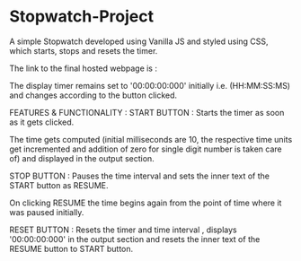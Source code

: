 # Stopwatch-Project

A simple Stopwatch developed using Vanilla JS and styled using CSS, which starts, stops and resets the timer.

The link to the final hosted webpage is : 

The display timer remains set to '00:00:00:000' initially i.e. (HH:MM:SS:MS) and changes according to the button clicked.




FEATURES & FUNCTIONALITY :
START BUTTON :
Starts the timer as soon as it gets clicked.

The time gets computed (initial milliseconds are 10, the respective time units get incremented and addition of zero for single digit number is taken care of) and displayed in the output section.





STOP BUTTON :
Pauses the time interval and sets the inner text of the START button as RESUME.

On clicking RESUME the time begins again from the point of time where it was paused initially.






RESET BUTTON :
Resets the timer and time interval , displays '00:00:00:000' in the output section and resets the inner text of the RESUME button to START button.



